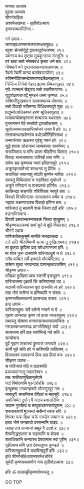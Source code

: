 मागचा अध्याय  
पुढचा अध्याय  
श्रीगर्गसंहिता  
अश्वमेधखण्डः - तृतीयोऽध्यायः  
कृष्णकथाकीर्तनम् -  
  
गर्ग उवाच -  
जामातृवधसन्तप्तजरासन्धचमूवधः ॥  
बहुशः सेनयोर्युद्धे द्वारकादुर्गकारणम् ॥१॥  
यवनस्य वधं दृष्ट्वा मुचकुन्दस्य संस्तुतिः ॥  
वरं दत्वा ततो म्लेच्छवधं कृत्वा धने ततः ॥२॥  
नीयमाने वने दृप्तजरासन्धात्पलायनम् ॥  
रैवतो रेवतीं कन्यां बलदेवसमर्पणम् ॥३॥  
रुक्मिणीप्रियसन्देशश्रवणादखिलान्नृपान् ॥  
निर्जित्य निर्गमो गेहात् हृतवानम्बिकागृहात् ॥४॥  
नृपैः सान्त्वनं चैद्यस्य ततो रुक्मीसमागमः ॥  
युद्धापेक्षापराधाद्वै मुण्डनं तस्य कृष्णतः ॥५॥  
रुक्मिणीदुःखशमनं रामवाक्याच्च मोक्षणम् ॥  
ततो विवाहो रुक्मिण्या विधिवत्स्वपुरे मुदा ॥६॥  
प्रद्युम्नोत्पत्तिकथनं हरणं सूतिकागृहात् ॥  
मायावत्योक्तवृत्तान्तं शम्बरस्य वधस्ततः ॥७॥  
पुनरागमनं गेहे सन्तोषो द्वारकौकसाम् ॥  
सूर्यात्स्यमन्तकप्राप्तिर्याचनं तस्य वै हरेः ॥८॥  
तत्सम्बन्धात्प्रसेनस्य वधोऽकीर्तिर्हरेस्तथा ॥  
तन्मार्जनाय ऋक्षस्य गृहेशु गमनं हरेः ॥९॥  
युद्धे ज्ञात्वा लोकनाथं जाम्बवत्याः समर्पणम् ॥  
सत्राजिताय च मणिः प्राप्ता श्रीहरिणा बिलात् ॥१०॥  
विवाहः सत्यभामायाः पारिबर्हे तथा मणिः ॥  
रामेण सह कृष्णस्य गमनं हस्तिनापुरे ॥११॥  
अक्रूरकृतवर्मभ्यां शतधन्वा तु प्रेरितः ॥  
सत्राजितं जघानाशु सोऽपि कृष्णेन मारितः ॥१२॥  
रामस्तु मिथिलायां च गदाशिक्षा सुयोधने ॥  
अक्रूरे मणिदानं च शक्रप्रस्थे हरिर्गतः ॥१३॥  
कालिन्द्या सङ्गतिः शौरेर्विवाहः स्वपुरे ततः ॥  
विवाहो मित्रविन्दायाः सत्यायाश्च तथैव च ॥१४॥  
भद्राया लक्ष्मणायाश्च विवाहो हरिणा ततः ॥  
पारिजातं तु सत्यायै शक्रं जित्वा ददौ हरिः ॥१५॥  
वज्रनाभिरुवाच -  
प्रियायै दत्तवान्कस्माच्छक्रं जित्वा सुरद्रुमम् ॥  
श्रीकृष्णस्तत्कथां सर्वां मुने मे ब्रूहि विस्तरात् ॥१६॥  
श्रीगर्ग उवाच -  
पारिजातैककुसुमे चानीते नारदात्कदा ॥  
दत्ते सति श्रीरुक्मिण्यै सत्या तु दुःखिताभवत् ॥१७॥  
तां दृष्ट्वा कुपितां प्राह क्रोधागारगतां हरिः ॥  
मा शोच कुरु दास्यामि पारिजातद्रुमं च ते ॥१८॥  
तदैव कथितं सर्वे कृष्णाग्रे भौमचेष्टितम् ॥  
शक्रेण श्रुत्वा भगवान्प्राह पश्यन्कृताञ्जलिम् ॥१९॥  
श्रीकृष्ण उवाच -  
मत्प्रियां दुःखितां पश्य रुदन्तीं वृत्रसूदन ॥१९॥  
पारिजातस्य वृक्षार्थे किं करिष्याम्यहं वद ॥  
यदास्यै पारिजातस्य वृक्षं दास्यसि त्वं हरे ॥२०॥  
तदा भौमं ससैन्यं च हनिष्यामि न संशयः ॥  
कृष्णभाषितमाकर्ण्य प्रहसन्प्राह वासवः ॥२१॥  
इन्द्र उवाच -  
पारिजातद्रुमाः सर्वे वर्तन्ते नन्दने च ये ॥  
गृहाण तान्स्वतः कृष्ण त्वं हत्वा नरकासुरम् ॥२२॥  
तथास्तु चोक्त्वा भगवान्सत्यभामासमन्वितः ॥  
गरुडस्कन्धमारूढः प्राग्जोतिषपुरं ययौ ॥२३॥  
सत्यभामा हरिं प्राह स्वर्गमिन्द्रे गते सति ॥  
सत्योवाच  
पूर्वं गृहाण शक्रात्त्वं द्रुमराजं जगत्पते ॥२४॥  
कार्ये भूते सति हरे न करिष्यति त्वत्प्रियम् ॥  
प्रियावाक्यं समाकर्ण्य प्रियः प्राह प्रियां वचः ॥२५॥  
श्रीकृष्ण उवाच -  
स पारिजातं यदि न प्रदास्यति  
     प्रयाच्यमानस्तु मयामरेश्वरः ॥  
ततः शचीव्यामुदितानुलेपने  
     गदां विमोक्ष्यामि पुरन्दरोरसि ॥२६॥  
इत्युक्त्वा भगवान्कृष्णो भौमासुरपुरं गतः ॥  
नानादुर्गैः सप्तभिश्च वेष्टितं च महासुरैः ॥२७॥  
सर्वान्बिभेद दुर्गान् वै गदाचक्रशरादिभिः ॥  
जघान मुरुदैत्यं च तत्पुत्राञ्शस्त्रसंयुतान् ॥२८॥  
शस्त्रास्त्रवर्षं मुञ्चन्तं ससैन्यं नरकं हरिः ॥  
क्षिप्त्वा चक्रं द्विधा चक्रे गरुडेन जघान च ॥२९॥  
हत्वा भौमं जगन्नाथो वररत्नानि यादवः ॥  
जग्राह तत्र कन्यानां समूहं वै ददर्श ह ॥३०॥  
दैत्यसिद्धनृपाणां च सहस्राणि च षोडश ॥  
शताधिकानि कन्याश्च प्रेषयामास स्वां पुरीम् ॥३१॥  
गृहीत्वाथ मणिं छत्रं देवमातुश्च कुण्डले ॥  
पारिजातद्रुमार्थे वै ययाविन्द्रपुरीं हरिः ॥३२॥  
इति श्रीगर्गसंहितायामश्वमेधचरित्रे  
सुमेरौ कृष्णकथावर्णनं नाम तृतीयोऽध्यायः ॥३॥  
  
हरिः ॐ तत्सच्छ्रीकृष्णार्पणमस्तु ॥  
  
GO TOP
